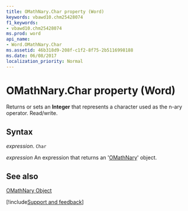 ```yaml
---
title: OMathNary.Char property (Word)
keywords: vbawd10.chm25428074
f1_keywords:
- vbawd10.chm25428074
ms.prod: word
api_name:
- Word.OMathNary.Char
ms.assetid: 46b318d9-208f-c1f2-8f75-2b5116998188
ms.date: 06/08/2017
localization_priority: Normal
---
```



# OMathNary.Char property (Word)

Returns or sets an  **Integer** that represents a character used as the n-ary operator. Read/write.


## Syntax

_expression_. `Char`

 _expression_ An expression that returns an '[OMathNary](Word.OMathNary.md)' object.


## See also


[OMathNary Object](Word.OMathNary.md)

[!include[Support and feedback](~/includes/feedback-boilerplate.md)]